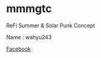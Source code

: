 # mmmgtc
ReFi Summer & Solar Punk Concept

Name : wahyu243

[Facebook](https://web.facebook.com/you.w4hyou)
